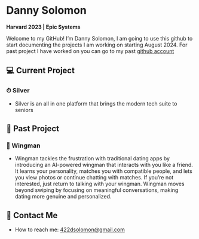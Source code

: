 # Danny Solomon

**Harvard 2023 | Epic Systems**

Welcome to my GitHub! I’m Danny Solomon, I am going to use this github to start documenting the projects I am working on starting August 2024. For past project I have worked on you can go to my past [github account](https://github.com/422dsolomon)

## 💻 Current Project
### ⏱ Silver
- Silver is an all in one platform that brings the modern tech suite to seniors

## 🎥 Past Project
### 🐣 Wingman
- Wingman tackles the frustration with traditional dating apps by introducing an AI-powered wingman that interacts with you like a friend. It learns your personality, matches you with compatible people, and lets you view photos or continue chatting with matches. If you’re not interested, just return to talking with your wingman. Wingman moves beyond swiping by focusing on meaningful conversations, making dating more genuine and personalized.

## 📱 Contact Me
- How to reach me: 422dsolomon@gmail.com

<!---
Dsolomon422/Dsolomon422 is a ✨ special ✨ repository because its `README.md` (this file) appears on your GitHub profile.
You can click the Preview link to take a look at your changes.
--->
